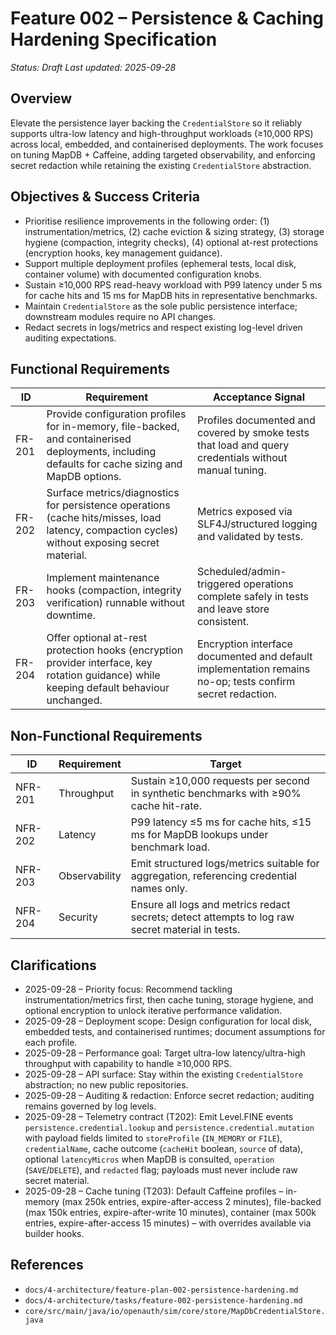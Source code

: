 # Feature 002 – Persistence & Caching Hardening Specification

_Status: Draft_
_Last updated: 2025-09-28_

## Overview
Elevate the persistence layer backing the `CredentialStore` so it reliably supports ultra-low latency and high-throughput workloads (≥10,000 RPS) across local, embedded, and containerised deployments. The work focuses on tuning MapDB + Caffeine, adding targeted observability, and enforcing secret redaction while retaining the existing `CredentialStore` abstraction.

## Objectives & Success Criteria
- Prioritise resilience improvements in the following order: (1) instrumentation/metrics, (2) cache eviction & sizing strategy, (3) storage hygiene (compaction, integrity checks), (4) optional at-rest protections (encryption hooks, key management guidance).
- Support multiple deployment profiles (ephemeral tests, local disk, container volume) with documented configuration knobs.
- Sustain ≥10,000 RPS read-heavy workload with P99 latency under 5 ms for cache hits and 15 ms for MapDB hits in representative benchmarks.
- Maintain `CredentialStore` as the sole public persistence interface; downstream modules require no API changes.
- Redact secrets in logs/metrics and respect existing log-level driven auditing expectations.

## Functional Requirements
| ID | Requirement | Acceptance Signal |
|----|-------------|-------------------|
| FR-201 | Provide configuration profiles for in-memory, file-backed, and containerised deployments, including defaults for cache sizing and MapDB options. | Profiles documented and covered by smoke tests that load and query credentials without manual tuning. |
| FR-202 | Surface metrics/diagnostics for persistence operations (cache hits/misses, load latency, compaction cycles) without exposing secret material. | Metrics exposed via SLF4J/structured logging and validated by tests. |
| FR-203 | Implement maintenance hooks (compaction, integrity verification) runnable without downtime. | Scheduled/admin-triggered operations complete safely in tests and leave store consistent. |
| FR-204 | Offer optional at-rest protection hooks (encryption provider interface, key rotation guidance) while keeping default behaviour unchanged. | Encryption interface documented and default implementation remains no-op; tests confirm secret redaction. |

## Non-Functional Requirements
| ID | Requirement | Target |
|----|-------------|--------|
| NFR-201 | Throughput | Sustain ≥10,000 requests per second in synthetic benchmarks with ≥90% cache hit-rate. |
| NFR-202 | Latency | P99 latency ≤5 ms for cache hits, ≤15 ms for MapDB lookups under benchmark load. |
| NFR-203 | Observability | Emit structured logs/metrics suitable for aggregation, referencing credential names only. |
| NFR-204 | Security | Ensure all logs and metrics redact secrets; detect attempts to log raw secret material in tests. |

## Clarifications
- 2025-09-28 – Priority focus: Recommend tackling instrumentation/metrics first, then cache tuning, storage hygiene, and optional encryption to unlock iterative performance validation.
- 2025-09-28 – Deployment scope: Design configuration for local disk, embedded tests, and containerised runtimes; document assumptions for each profile.
- 2025-09-28 – Performance goal: Target ultra-low latency/ultra-high throughput with capability to handle ≥10,000 RPS.
- 2025-09-28 – API surface: Stay within the existing `CredentialStore` abstraction; no new public repositories.
- 2025-09-28 – Auditing & redaction: Enforce secret redaction; auditing remains governed by log levels.
- 2025-09-28 – Telemetry contract (T202): Emit Level.FINE events `persistence.credential.lookup` and `persistence.credential.mutation` with payload fields limited to `storeProfile` (`IN_MEMORY` or `FILE`), `credentialName`, cache outcome (`cacheHit` boolean, `source` of data), optional `latencyMicros` when MapDB is consulted, `operation` (`SAVE`/`DELETE`), and `redacted` flag; payloads must never include raw secret material.
- 2025-09-28 – Cache tuning (T203): Default Caffeine profiles – in-memory (max 250k entries, expire-after-access 2 minutes), file-backed (max 150k entries, expire-after-write 10 minutes), container (max 500k entries, expire-after-access 15 minutes) – with overrides available via builder hooks.

## References
- `docs/4-architecture/feature-plan-002-persistence-hardening.md`
- `docs/4-architecture/tasks/feature-002-persistence-hardening.md`
- `core/src/main/java/io/openauth/sim/core/store/MapDbCredentialStore.java`
